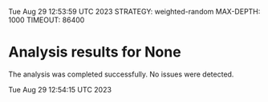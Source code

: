 Tue Aug 29 12:53:59 UTC 2023
STRATEGY: weighted-random
MAX-DEPTH: 1000
TIMEOUT: 86400
# Analysis results for None
The analysis was completed successfully. No issues were detected.

Tue Aug 29 12:54:15 UTC 2023
